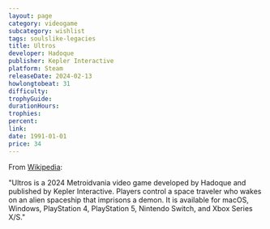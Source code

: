 ```yaml
---
layout: page
category: videogame
subcategory: wishlist
tags: soulslike-legacies
title: Ultros
developer: Hadoque
publisher: Kepler Interactive
platform: Steam
releaseDate: 2024-02-13
howlongtobeat: 31
difficulty:
trophyGuide:
durationHours:
trophies:
percent:
link:
date: 1991-01-01
price: 34
---
```


From [Wikipedia](https://en.wikipedia.org/wiki/Ultros):

"Ultros is a 2024 Metroidvania video game developed by Hadoque and published by Kepler Interactive. Players control a space traveler who wakes on an alien spaceship that imprisons a demon. It is available for macOS, Windows, PlayStation 4, PlayStation 5, Nintendo Switch, and Xbox Series X/S."
